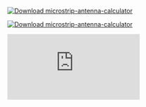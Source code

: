 [![Download microstrip-antenna-calculator](https://a.fsdn.com/con/app/sf-download-button)](https://sourceforge.net/projects/microstrip-antenna-calculator/files/latest/download)

[![Download microstrip-antenna-calculator](https://img.shields.io/sourceforge/dt/microstrip-antenna-calculator.svg)](https://sourceforge.net/projects/microstrip-antenna-calculator/files/latest/download)

[![Download microstrip-antenna-calculator](https://sourceforge.net/sflogo.php?type=18&group_id=3553049)](https://sourceforge.net/p/microstrip-antenna-calculator/)
